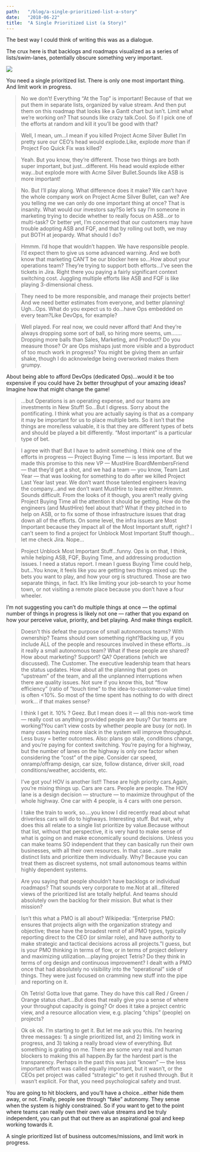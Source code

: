 ```yaml
---
path:	"/blog/a-single-prioritized-list-a-story"
date:	"2018-06-22"
title:	"A Single Prioritized List (a Story)"
---
```


The best way I could think of writing this was as a dialogue.

The crux here is that backlogs and roadmaps visualized as a series of lists/swim-lanes, potentially obscure something very important.

![](/images/1*dVL64rN3S8KfBdkojVq0eQ@2x.jpeg)

You need a single prioritized list. There is only one most important thing. And limit work in progress.


> No we don’t! Everything “At the Top” is important! Because of that we put them in separate lists, organized by value stream. And then put them on this roadmap that looks like a Gantt chart but isn’t.
> Limit what we’re working on? That sounds like crazy talk.Cool. So if I pick one of the efforts at random and kill it you’ll be good with that?


> Well, I mean, um…I mean if you killed Project Acme Silver Bullet I’m pretty sure our CEO’s head would explode.Like, explode *more* than if Project Foo Quick Fix was killed?


> Yeah. But you know, they’re different. Those two things are both super important, but just…different. His head would explode either way…but explode more with Acme Silver Bullet.Sounds like ASB is more important!


> No. But I’ll play along. What difference does it make? We can’t have the whole company work on Project Acme Silver Bullet, can we? Are you telling me we can only do one important thing at once? That is insanity. What would our investors say?So let’s say I’m someone in marketing trying to decide whether to really focus on ASB…or to multi-task? Or better yet, I’m concerned that our customers may have trouble adopting ASB and FQF, and that by rolling out both, we may put BOTH at jeopardy. What should I do?


> Hmmm. I’d hope that wouldn’t happen. We have responsible people. I’d expect them to give us some advanced warning. And we both know that marketing CAN’T be our blocker here so…How about your operations team? They’re trying to support both efforts…I’ve seen the tickets in Jira. Right there you paying a fairly significant context switching cost. Juggling multiple efforts like ASB and FQF is like playing 3-dimensional chess.


> They need to be more responsible, and manage their projects better! And we need better estimates from everyone, and better planning! Ugh…Ops. What do you expect us to do…have Ops embedded on every team?Like DevOps, for example?


> Well played. For real now, we could never afford that! And they’re always dropping some sort of ball, so hiring more seems, um….…Dropping more balls than Sales, Marketing, and Product? Do you measure those? Or are Ops mishaps just more visible and a byproduct of too much work in progress? You might be giving them an unfair shake, though I do acknowledge being overworked makes them grumpy.

About being able to afford DevOps (dedicated Ops)…would it be too expensive if you could have 2x better throughput of your amazing ideas? Imagine how that might change the game!


> …but Operations is an operating expense, and our teams are investments in New Stuff! So…But I digress. Sorry about the pontificating. I think what you are actually saying is that as a company it may be important for us to place multiple bets. So it isn’t that the things are more/less valuable, it is that they are different types of bets and should be played a bit differently. “Most important” is a particular type of bet.


> I agree with that! But I have to admit something.
> I think one of the efforts in progress — Project Buying Time — is less important. But we made this promise to this new VP — MustHire BoardMembersFriend — that they’d get a shot, and we had a team — you know, Team Last Year — that was looking for something to do after we killed Project Last Year last year. We don’t want those talented engineers leaving the company…and we don’t want MustHire to leave either.Hmmm. Sounds difficult. From the looks of it though, you aren’t really giving Project Buying Time all the attention it should be getting. How do the engineers (and MustHire) feel about that? What if they pitched in to help on ASB, or to fix some of those infrastructure issues that drag down all of the efforts. On some level, the infra issues are Most Important because they impact all of the Most Important stuff, right? I can’t seem to find a project for Unblock Most Important Stuff though…let me check Jira. Nope…


> Project Unblock Most Important Stuff…funny.
> Ops is on that, I think, while helping ASB, FQF, Buying Time, and addressing production issues. I need a status report.
> I mean I guess Buying Time could help, but…You know, it feels like you are getting two things mixed up: the bets you want to play, and how your org is structured. Those are two separate things, in fact. It’s like limiting your job-search to your home town, or not visiting a remote place because you don’t have a four wheeler.

I’m not suggesting you can’t do multiple things at once — the optimal number of things in progress is likely not one — rather that you expand on how your perceive value, priority, and bet playing. And make things explicit.


> Doesn’t this defeat the purpose of small autonomous teams? With ownership? Teams should own something right?Backing up, if you include ALL of the people and resources involved in these efforts…is it really a small autonomous team? What if these people are shared? How about marketing? Support? QA? Operations (which we discussed). The Customer. The executive leadership team that hears the status updates. How about all the planning that goes on “upstream” of the team, and all the unplanned interruptions when there are quality issues. Not sure if you know this, but “flow efficiency” (ratio of “touch time” to the idea-to-customer-value time) is often <10%. So most of the time spent has nothing to do with direct work… if that makes sense?


> I think I get it. 10% ? Geez. But I mean does it — all this non-work time — really cost us anything provided people are busy? Our teams are working?You can’t view costs by whether people are busy (or not). In many cases having more slack in the system will improve throughput. Less busy = better outcomes. Also: plans go stale, conditions change, and you’re paying for context switching. You’re paying for a highway, but the number of lanes on the highway is only one factor when considering the “cost” of the pipe. Consider car speed, onramp/offramp design, car size, follow distance, driver skill, road conditions/weather, accidents, etc.


> I’ve got you! HOV is another list!! These are high priority cars.Again, you’re mixing things up. Cars are cars. People are people. The HOV lane is a design decision — structure — to maximize throughput of the whole highway. One car with 4 people, is 4 cars with one person.


> I take the train to work, so….you know I did recently read about what driverless cars will do to highways. Interesting stuff. But wait, why does this all relate to a single list prioritize by value.Because without that list, without that perspective, it is very hard to make sense of what is going on and make economically sound decisions. Unless you can make teams SO independent that they can basically run their own businesses, with all their own resources. In that case…sure make distinct lists and prioritize them individually. Why? Because you can treat them as discreet systems, not small autonomous teams within highly dependent systems.


> Are you saying that people shouldn’t have backlogs or individual roadmaps? That sounds very corporate to me.Not at all…filtered views of the prioritized list are totally helpful. And teams should absolutely own the backlog for their mission. But what is their mission?


> Isn’t this what a PMO is all about? Wikipedia:
> “Enterprise PMO: ensures that projects align with the organization strategy and objective; these have the broadest remit of all PMO types, typically reporting direct to the CEO (or similar role), and have authority to make strategic and tactical decisions across all projects.”I guess, but is your PMO thinking in terms of flow, or in terms of project delivery and maximizing utilization….playing project Tetris? Do they think in terms of org design and continuous improvement? I dealt with a PMO once that had absolutely no visibility into the “operational” side of things. They were just focused on cramming new stuff into the pipe and reporting on it.


> Oh Tetris! Gotta love that game.
> They do have this call Red / Green / Orange status chart…But does that really give you a sense of where your throughput capacity is going? Or does it take a project centric view, and a resource allocation view, e.g. placing “chips” (people) on projects?


> Ok ok ok. I’m starting to get it. But let me ask you this. I’m hearing three messages: 1) a single prioritized list, and 2) limiting work in progress, and 3) taking a really broad view of everything. But something is grating on me. There are some very real and human blockers to making this all happen.By far the hardest part is the transparency. Perhaps in the past this was just “known” — the less important effort was called equally important, but it wasn’t, or the CEOs pet project was called “strategic” to get it rushed through. But it wasn’t explicit. For that, you need psychological safety and trust.

You are going to hit blockers, and you’ll have a choice…either hide them away, or not. Finally, people see through “fake” autonomy. They sense when the system is highly constrained. So if you want to get to the point where teams can really own their own value streams and be truly independent, you can put that out there as an aspirational goal and keep working towards it.

A single prioritized list of business outcomes/missions, and limit work in progress.

